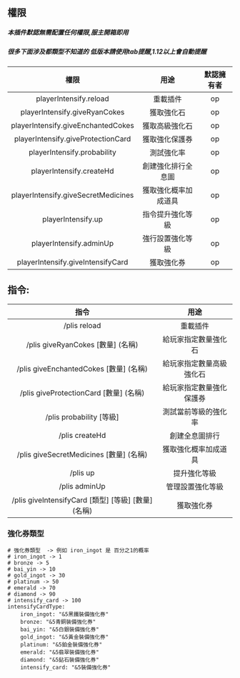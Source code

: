 ## 權限

##### 本插件默認無需配置任何權限,服主開箱即用

##### 很多下面涉及都類型不知道的 低版本請使用tab提醒,1.12以上會自動提醒

|                 權限                  |     用途     | 默認擁有者 |
|:-----------------------------------:|:----------:|:-----:|
|       playerIntensify.reload        |    重載插件    |  op   |
|    playerIntensify.giveRyanCokes    |   獲取強化石    |  op   |
| playerIntensify.giveEnchantedCokes  |  獲取高級強化石   |  op   |
| playerIntensify.giveProtectionCard  |  獲取強化保護券   |  op   |
|     playerIntensify.probability     |   測試強化率    |  op   |
|      playerIntensify.createHd       | 創建強化排行全息圖  |  op   |
| playerIntensify.giveSecretMedicines | 獲取強化概率加成道具 |  op   |
|         playerIntensify.up          |  指令提升強化等級  |  op   |
|       playerIntensify.adminUp       |  強行設置強化等級  |  op   |
|  playerIntensify.giveIntensifyCard  |   獲取強化券    |  op   |

## 指令:

|                     指令                      |      用途      |
|:-------------------------------------------:|:------------:|
|                /plis reload                 |     重載插件     |
|        /plis giveRyanCokes [數量] (名稱)        |  給玩家指定數量強化石  |
|     /plis giveEnchantedCokes [數量] (名稱)      | 給玩家指定數量高級強化石 |
|     /plis giveProtectionCard [數量] (名稱)      | 給玩家指定數量強化保護券 |
|           /plis probability [等級]            |  測試當前等級的強化率  |
|               /plis createHd                |   創建全息圖排行    |
|     /plis giveSecretMedicines [數量] (名稱)     |  獲取強化概率加成道具  |
|                  /plis up                   |    提升強化等級    |
|                /plis adminUp                |   管理設置強化等級   |
| /plis giveIntensifyCard [類型] [等級] [數量] (名稱) |    獲取強化券     |

### 強化券類型

```
# 強化券類型  -> 例如 iron_ingot 是 百分之1的概率
# iron_ingot -> 1
# bronze -> 5
# bai_yin -> 10
# gold_ingot -> 30
# platinum -> 50
# emerald -> 70
# diamond -> 90
# intensify_card -> 100
intensifyCardType:
    iron_ingot: "&5黑鐵裝備強化券"
    bronze: "&5青銅裝備強化券"
    bai_yin: "&5白銀裝備強化券"
    gold_ingot: "&5黃金裝備強化券"
    platinum: "&5鉑金裝備強化券"
    emerald: "&5翡翠裝備強化券"
    diamond: "&5鉆石裝備強化券"
    intensify_card: "&5裝備強化券"
```